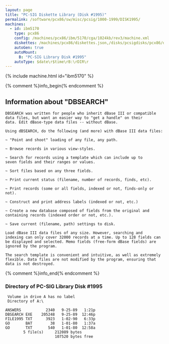 ```yaml
---
layout: page
title: "PC-SIG Diskette Library (Disk #1995)"
permalink: /software/pcx86/sw/misc/pcsig/1000-1999/DISK1995/
machines:
  - id: ibm5170
    type: pcx86
    config: /machines/pcx86/ibm/5170/cga/1024kb/rev3/machine.xml
    diskettes: /machines/pcx86/diskettes.json,/disks/pcsigdisks/pcx86/diskettes.json
    autoGen: true
    autoMount:
      B: "PC-SIG Library Disk #1995"
    autoType: $date\r$time\rB:\rDIR\r
---
```


{% include machine.html id="ibm5170" %}

{% comment %}info_begin{% endcomment %}

## Information about "DBSEARCH"

    DBSEARCH was written for people who inherit dBase III or compatible
    data files, but want an easier way to "get a handle" on their
    data. Edit dBase-type data files -- without dBase.
    
    Using dBSEARCH, do the following (and more) with dBase III data files:
    
    ~ "Point and shoot" loading of any file, any path.
    
    ~ Browse records in various view-styles.
    
    ~ Search for records using a template which can include up to
    seven fields and their ranges or values.
    
    ~ Sort files based on any three fields.
    
    ~ Print current status (filename, number of records, finds, etc).
    
    ~ Print records (some or all fields, indexed or not, finds-only or
    not).
    
    ~ Construct and print address labels (indexed or not, etc.)
    
    ~ Create a new database composed of fields from the original and
    containing records (indexed order or not, etc.).
    
    ~ Save current (filename, path) settings to disk.
    
    Load dBase III data files of any size. However, searching and
    indexing can only cover 32000 records at a time. Up to 128 fields can
    be displayed and selected. Memo fields (free-form dBase fields) are
    ignored by the program.
    
    The search template is convenient and intuitive, as well as extremely
    flexible. Data files are not modified by the program, ensuring that
    data is not destroyed.
{% comment %}info_end{% endcomment %}


### Directory of PC-SIG Library Disk #1995

     Volume in drive A has no label
     Directory of A:\

    ANSWERS           2340   9-25-89   1:21p
    DBSEARCH EXE    205248   9-25-89  12:46p
    FILE1995 TXT      3923   1-02-90   6:33p
    GO       BAT        38   1-01-80   1:37a
    GO       TXT       540   1-01-80  12:58a
            5 file(s)     212089 bytes
                          107520 bytes free
